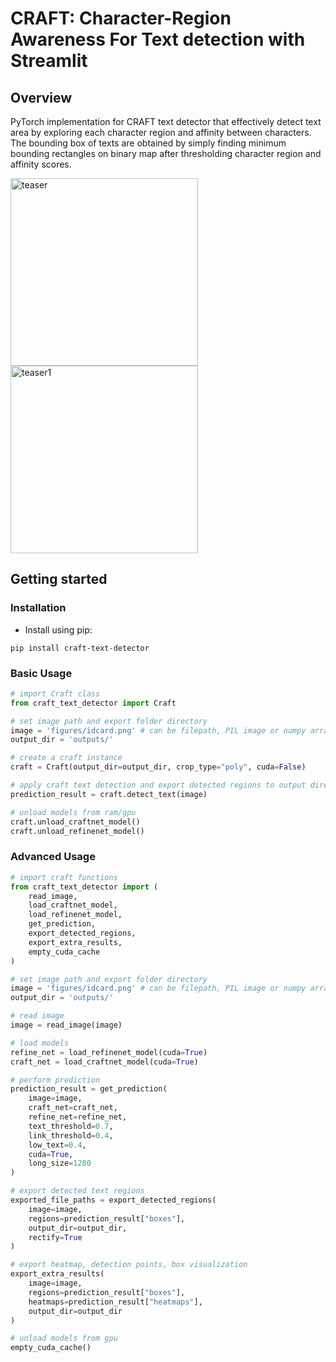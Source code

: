 # CRAFT: Character-Region Awareness For Text detection with Streamlit



## Overview

PyTorch implementation for CRAFT text detector that effectively detect text area by exploring each character region and affinity between characters. The bounding box of texts are obtained by simply finding minimum bounding rectangles on binary map after thresholding character region and affinity scores.

<img width="300" alt="teaser" src="https://github.com/AhmetEnesYalcinkaya/Text_Detector_Streamlit/blob/main/figures/bill.jpg">
<img width="300" alt="teaser1" src="https://github.com/AhmetEnesYalcinkaya/Text_Detector_Streamlit/blob/main/predicted.png">

## Getting started

### Installation

- Install using pip:

```console
pip install craft-text-detector
```

### Basic Usage

```python
# import Craft class
from craft_text_detector import Craft

# set image path and export folder directory
image = 'figures/idcard.png' # can be filepath, PIL image or numpy array
output_dir = 'outputs/'

# create a craft instance
craft = Craft(output_dir=output_dir, crop_type="poly", cuda=False)

# apply craft text detection and export detected regions to output directory
prediction_result = craft.detect_text(image)

# unload models from ram/gpu
craft.unload_craftnet_model()
craft.unload_refinenet_model()
```

### Advanced Usage

```python
# import craft functions
from craft_text_detector import (
    read_image,
    load_craftnet_model,
    load_refinenet_model,
    get_prediction,
    export_detected_regions,
    export_extra_results,
    empty_cuda_cache
)

# set image path and export folder directory
image = 'figures/idcard.png' # can be filepath, PIL image or numpy array
output_dir = 'outputs/'

# read image
image = read_image(image)

# load models
refine_net = load_refinenet_model(cuda=True)
craft_net = load_craftnet_model(cuda=True)

# perform prediction
prediction_result = get_prediction(
    image=image,
    craft_net=craft_net,
    refine_net=refine_net,
    text_threshold=0.7,
    link_threshold=0.4,
    low_text=0.4,
    cuda=True,
    long_size=1280
)

# export detected text regions
exported_file_paths = export_detected_regions(
    image=image,
    regions=prediction_result["boxes"],
    output_dir=output_dir,
    rectify=True
)

# export heatmap, detection points, box visualization
export_extra_results(
    image=image,
    regions=prediction_result["boxes"],
    heatmaps=prediction_result["heatmaps"],
    output_dir=output_dir
)

# unload models from gpu
empty_cuda_cache()
```
